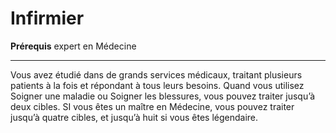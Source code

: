 # Infirmier

<p><strong>Prérequis</strong> expert en Médecine</p>
<hr>
<p>Vous avez étudié dans de grands services médicaux, traitant plusieurs patients à la fois et répondant à tous leurs besoins. Quand vous utilisez Soigner une maladie ou Soigner les blessures, vous pouvez traiter jusqu’à deux cibles. SI vous êtes un maître en Médecine, vous pouvez traiter jusqu’à quatre cibles, et jusqu’à huit si vous êtes légendaire.</p>